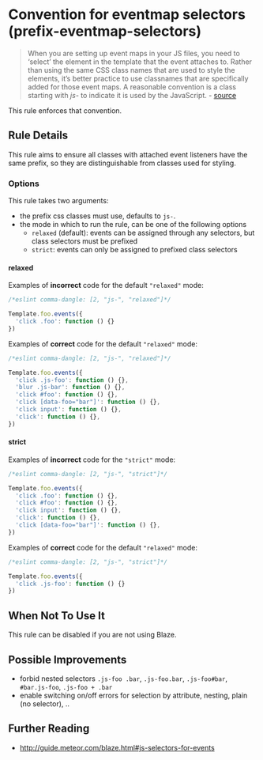 # Convention for eventmap selectors (prefix-eventmap-selectors)

> When you are setting up event maps in your JS files, you need to ‘select’ the element in the template that the event attaches to. Rather than using the same CSS class names that are used to style the elements, it’s better practice to use classnames that are specifically added for those event maps. A reasonable convention is a class starting with *js-* to indicate it is used by the JavaScript. - [source](http://guide.meteor.com/blaze.html#js-selectors-for-events)

This rule enforces that convention.


## Rule Details

This rule aims to ensure all classes with attached event listeners have the same prefix, so they are distinguishable from classes used for styling.


### Options

This rule takes two arguments:
- the prefix css classes must use, defaults to `js-`.
- the mode in which to run the rule, can be one of the following options
  - `relaxed` (default): events can be assigned through any selectors, but class selectors must be prefixed
  - `strict`: events can only be assigned to prefixed class selectors

#### relaxed

Examples of **incorrect** code for the default `"relaxed"` mode:

```js
/*eslint comma-dangle: [2, "js-", "relaxed"]*/

Template.foo.events({
  'click .foo': function () {}
})

```

Examples of **correct** code for the default `"relaxed"` mode:

```js
/*eslint comma-dangle: [2, "js-", "relaxed"]*/

Template.foo.events({
  'click .js-foo': function () {},
  'blur .js-bar': function () {},
  'click #foo': function () {},
  'click [data-foo="bar"]': function () {},
  'click input': function () {},
  'click': function () {},
})

```

#### strict

Examples of **incorrect** code for the `"strict"` mode:

```js
/*eslint comma-dangle: [2, "js-", "strict"]*/

Template.foo.events({
  'click .foo': function () {},
  'click #foo': function () {},
  'click input': function () {},
  'click': function () {},
  'click [data-foo="bar"]': function () {},
})

```

Examples of **correct** code for the default `"relaxed"` mode:

```js
/*eslint comma-dangle: [2, "js-", "strict"]*/

Template.foo.events({
  'click .js-foo': function () {}
})

```

## When Not To Use It

This rule can be disabled if you are not using Blaze.

## Possible Improvements

- forbid nested selectors `.js-foo .bar`, `.js-foo.bar`, `.js-foo#bar`, `#bar.js-foo`, `.js-foo + .bar`
- enable switching on/off errors for selection by attribute, nesting, plain (no selector), ..

## Further Reading

- http://guide.meteor.com/blaze.html#js-selectors-for-events

